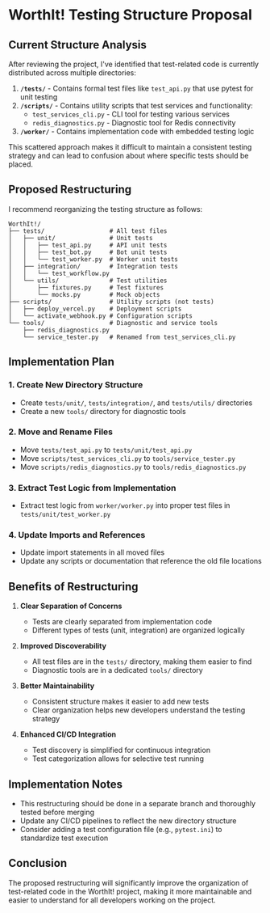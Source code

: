 # WorthIt! Testing Structure Proposal

## Current Structure Analysis

After reviewing the project, I've identified that test-related code is currently distributed across multiple directories:

1. **`/tests/`** - Contains formal test files like `test_api.py` that use pytest for unit testing
2. **`/scripts/`** - Contains utility scripts that test services and functionality:
   - `test_services_cli.py` - CLI tool for testing various services
   - `redis_diagnostics.py` - Diagnostic tool for Redis connectivity
3. **`/worker/`** - Contains implementation code with embedded testing logic

This scattered approach makes it difficult to maintain a consistent testing strategy and can lead to confusion about where specific tests should be placed.

## Proposed Restructuring

I recommend reorganizing the testing structure as follows:

```
WorthIt!/
├── tests/                  # All test files
│   ├── unit/               # Unit tests
│   │   ├── test_api.py     # API unit tests
│   │   ├── test_bot.py     # Bot unit tests
│   │   └── test_worker.py  # Worker unit tests
│   ├── integration/        # Integration tests
│   │   └── test_workflow.py
│   └── utils/              # Test utilities
│       ├── fixtures.py     # Test fixtures
│       └── mocks.py        # Mock objects
├── scripts/                # Utility scripts (not tests)
│   ├── deploy_vercel.py    # Deployment scripts
│   └── activate_webhook.py # Configuration scripts
└── tools/                  # Diagnostic and service tools
    ├── redis_diagnostics.py
    └── service_tester.py   # Renamed from test_services_cli.py
```

## Implementation Plan

### 1. Create New Directory Structure

- Create `tests/unit/`, `tests/integration/`, and `tests/utils/` directories
- Create a new `tools/` directory for diagnostic tools

### 2. Move and Rename Files

- Move `tests/test_api.py` to `tests/unit/test_api.py`
- Move `scripts/test_services_cli.py` to `tools/service_tester.py`
- Move `scripts/redis_diagnostics.py` to `tools/redis_diagnostics.py`

### 3. Extract Test Logic from Implementation

- Extract test logic from `worker/worker.py` into proper test files in `tests/unit/test_worker.py`

### 4. Update Imports and References

- Update import statements in all moved files
- Update any scripts or documentation that reference the old file locations

## Benefits of Restructuring

1. **Clear Separation of Concerns**
   - Tests are clearly separated from implementation code
   - Different types of tests (unit, integration) are organized logically

2. **Improved Discoverability**
   - All test files are in the `tests/` directory, making them easier to find
   - Diagnostic tools are in a dedicated `tools/` directory

3. **Better Maintainability**
   - Consistent structure makes it easier to add new tests
   - Clear organization helps new developers understand the testing strategy

4. **Enhanced CI/CD Integration**
   - Test discovery is simplified for continuous integration
   - Test categorization allows for selective test running

## Implementation Notes

- This restructuring should be done in a separate branch and thoroughly tested before merging
- Update any CI/CD pipelines to reflect the new directory structure
- Consider adding a test configuration file (e.g., `pytest.ini`) to standardize test execution

## Conclusion

The proposed restructuring will significantly improve the organization of test-related code in the WorthIt! project, making it more maintainable and easier to understand for all developers working on the project.